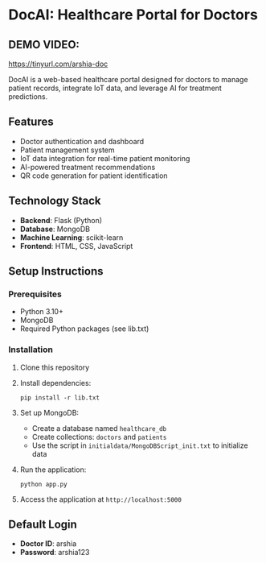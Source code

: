 # DocAI: Healthcare Portal for Doctors
## DEMO VIDEO:
https://tinyurl.com/arshia-doc

DocAI is a web-based healthcare portal designed for doctors to manage patient records, integrate IoT data, and leverage AI for treatment predictions.

## Features

- Doctor authentication and dashboard
- Patient management system
- IoT data integration for real-time patient monitoring
- AI-powered treatment recommendations
- QR code generation for patient identification

## Technology Stack

- **Backend**: Flask (Python)
- **Database**: MongoDB
- **Machine Learning**: scikit-learn
- **Frontend**: HTML, CSS, JavaScript

## Setup Instructions

### Prerequisites

- Python 3.10+
- MongoDB
- Required Python packages (see lib.txt)

### Installation

1. Clone this repository
2. Install dependencies:
   ```
   pip install -r lib.txt
   ```
3. Set up MongoDB:
   - Create a database named `healthcare_db`
   - Create collections: `doctors` and `patients`
   - Use the script in `initialdata/MongoDBScript_init.txt` to initialize data

4. Run the application:
   ```
   python app.py
   ```

5. Access the application at `http://localhost:5000`

## Default Login

- **Doctor ID**: arshia
- **Password**: arshia123
